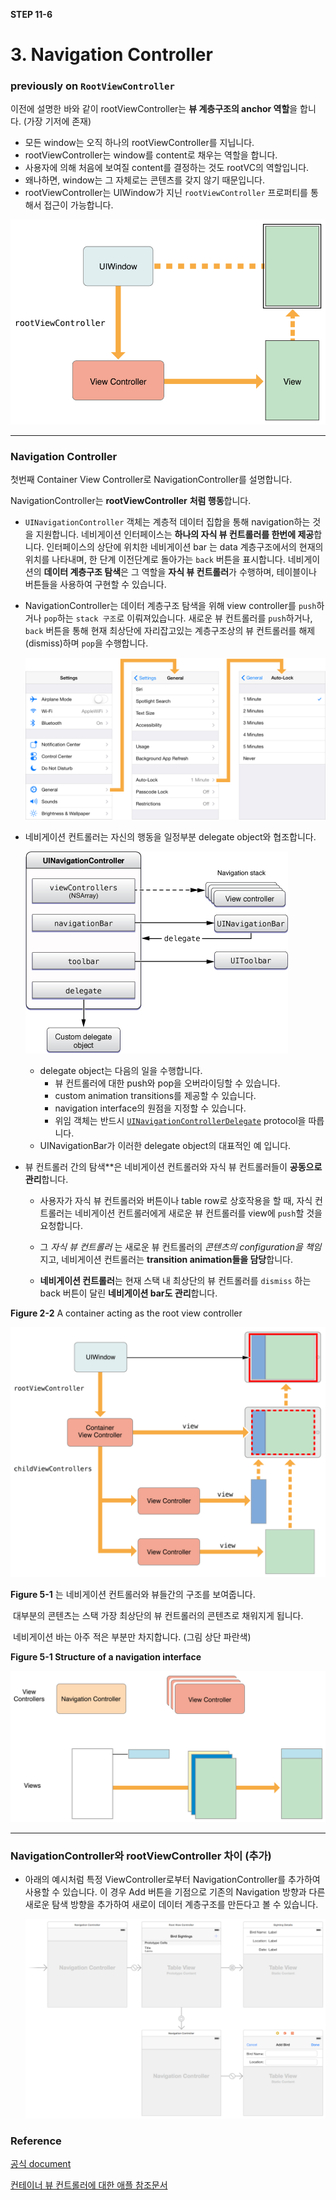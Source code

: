 **STEP 11-6**



# 3. Navigation Controller



### previously on `RootViewController` 

이전에 설명한 바와 같이 rootViewController는 **뷰 계층구조의 anchor 역할**을 합니다. (가장 기저에 존재)

- 모든 window는 오직 하나의 rootViewController를 지닙니다. 
- rootViewController는 window를 content로 채우는 역할을 합니다.
- 사용자에 의해 처음에 보여질 content를 결정하는 것도 rootVC의 역할입니다.
- 왜나하면, window는 그 자체로는 콘텐츠를 갖지 않기 때문입니다.
- rootViewController는 UIWindow가 지닌 `rootViewController` 프로퍼티를 통해서 접근이 가능합니다.

![그림](./images/step6/rootViewControllerRole.png)

-----

### Navigation Controller

첫번째 Container View Controller로 NavigationController를 설명합니다.

NavigationController는 **rootViewController** **처럼 행동**합니다.



-  `UINavigationController` 객체는 계층적 데이터 집합을 통해 navigation하는 것을 지원합니다. 네비게이션 인터페이스는 **하나의 자식 뷰 컨트롤러를 한번에 제공**합니다. 인터페이스의 상단에 위치한 네비게이션 bar 는 data 계층구조에서의 현재의 위치를 나타내며, 한 단계 이전단계로 돌아가는 `back` 버튼을 표시합니다. 네비게이션의 **데이터 계층구조 탐색**은 그 역할을 **자식 뷰 컨트롤러**가 수행하며, 테이블이나 버튼들을 사용하여 구현할 수 있습니다. 

- NavigationController는 데이터 계층구조 탐색을 위해 view controller를 `push`하거나 `pop`하는 `stack 구조`로 이뤄져있습니다. 새로운 뷰 컨트롤러를 `push`하거나, `back` 버튼을 통해 현재 최상단에 자리잡고있는 계층구조상의 뷰 컨트롤러를 해제(dismiss)하며 `pop`을 수행합니다. 

  ![예시그림](./images/step6/navigation_interface_.png)

- 네비게이션 컨트롤러는 자신의 행동을 일정부분 delegate object와 협조합니다. 

  ![그림](./images/step6/objectsManagedByNavigationController.jpg)

  - delegate object는 다음의 일을 수행합니다.
    - 뷰 컨트롤러에 대한 push와 pop을 오버라이딩할 수 있습니다.
    - custom animation transitions를 제공할 수 있습니다.
    - navigation interface의 원점을 지정할 수 있습니다.
    - 위임 객체는 반드시 [`UINavigationControllerDelegate`](https://developer.apple.com/documentation/uikit/uinavigationcontrollerdelegate) protocol을 따릅니다.
  - UINavigationBar가 이러한 delegate object의 대표적인 예 입니다.

  

  

- 뷰 컨트롤러 간의 탐색**은 네비게이션 컨트롤러와 자식 뷰 컨트롤러들이 **공동으로 관리**합니다. 

  - 사용자가 자식 뷰 컨트롤러와 버튼이나 table row로 상호작용을 할 때, 자식 컨트롤러는 네비게이션 컨트롤러에게 새로운 뷰 컨트롤러를 view에 `push`할 것을 요청합니다.

  - 그 *자식 뷰 컨트롤러* 는 새로운 뷰 컨트롤러의 *콘텐츠의 configuration을 책임* 지고, 네비게이션 컨트롤러는 **transition animation들을 담당**합니다.
  - **네비게이션 컨트롤러**는 현재 스택 내 최상단의 뷰 컨트롤러를 `dismiss` 하는 back 버튼이 달린 **네비게이션 bar도 관리**합니다.



**Figure 2-2** A container acting as the root view controller

![그림](./images/step6/navigationVCRole.png)



**Figure 5-1** 는 네비게이션 컨트롤러와 뷰들간의 구조를 보여줍니다. 

​	대부분의 콘텐츠는 스택 가장 최상단의 뷰 컨트롤러의 콘텐츠로 채워지게 됩니다. 

​	네비게이션 바는 아주 적은 부분만 차지합니다. (그림 상단 파란색)

**Figure 5-1 Structure of a navigation interface**

![네비게이션계층구조 ](./images/step6/navigationController.png)



----



### NavigationController와 rootViewController 차이 (추가)

- 아래의 예시처럼 특정 ViewController로부터 NavigationController를 추가하여 사용할 수 있습니다. 이 경우 Add 버튼을  기점으로 기존의 Navigation 방향과 다른 새로운 탐색 방향을 추가하여 새로이  데이터 계층구조를 만든다고 볼 수 있습니다. 

  ![예시](./images/step6/navigationControllerEx.png)



### Reference

[공식 document](https://developer.apple.com/documentation/uikit/uinavigationcontroller)

[컨테이너 뷰 컨트롤러에 대한 애플 참조문서](https://developer.apple.com/library/archive/featuredarticles/ViewControllerPGforiPhoneOS/ImplementingaContainerViewController.html#//apple_ref/doc/uid/TP40007457-CH11-SW1)